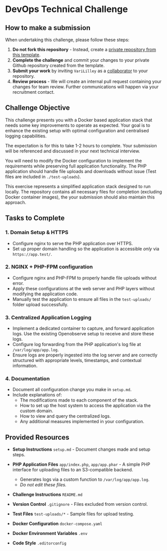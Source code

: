 # DevOps Technical Challenge

## How to make a submission

When undertaking this challenge, please follow these steps:

1. **Do not fork this repository** - Instead, create a [private repository from this template](https://docs.github.com/en/repositories/creating-and-managing-repositories/creating-a-repository-from-a-template#creating-a-repository-from-a-template).
2. **Complete the challenge** and commit your changes to your private Github repository created from the template.
3. **Submit your work** by inviting `VariLilley` as a [collaborator](https://docs.github.com/en/account-and-profile/setting-up-and-managing-your-personal-account-on-github/managing-access-to-your-personal-repositories/inviting-collaborators-to-a-personal-repository#inviting-a-collaborator-to-a-personal-repository) to your repository.
4. **Review process** - We will create an internal pull request containing your changes for team review. Further communications will happen via your recruitment contact.

## Challenge Objective

This challenge presents you with a Docker based application stack that needs some key improvements to operate as expected. Your goal is to enhance the existing setup with optimal configuration and centralised logging capabilities.

The expectation is for this to take 1-2 hours to complete. Your submission will be referenced and discussed in your next technical interview.

You will need to modify the Docker configuration to implement the requirements while preserving full application functionality. The PHP application should handle file uploads and downloads without issue (Test files are included in `./test-uploads`).

This exercise represents a simplified application stack designed to run locally. The repository contains all necessary files for completion (excluding Docker container images), the your submission should also maintain this approach.

## Tasks to Complete

### 1. Domain Setup & HTTPS

- Configure nginx to serve the PHP application over HTTPS.
- Set up proper domain handling so the application is accessible *only* via `https://app.test/`.

### 2. NGINX + PHP-FPM configuration

- Configure nginx and PHP-FPM to properly handle file uploads without error.
- Apply these configurations at the web server and PHP layers without modifying the application code.
- Manually test the application to ensure all files in the `test-uploads/` folder upload successfully.

### 3. Centralized Application Logging

- Implement a dedicated container to capture, and forward application logs. Use the existing Openobserve setup to receive and store these logs.
- Configure log forwarding from the PHP application's log file at `/var/log/app/app.log`.
- Ensure logs are properly ingested into the log server and are correctly structured with appropriate levels, timestamps, and contextual information.

### 4. Documentation

- Document all configuration change you make in `setup.md`.
- Include explanations of:
  - The modifications made to each component of the stack.
  - How to set up the host system to access the application via the custom domain.
  - How to view and query the centralized logs.
  - Any additional measures implemented in your configuration.

## Provided Resources

- **Setup Instructions**
  `setup.md` - Document changes made and setup steps.

- **PHP Application Files**
  `app/index.php`, `app/app.phar` - A simple PHP interface for uploading files to an S3-compatible backend.
  - Generates logs via a custom function to `/var/log/app/app.log`.
  - *Do not edit these files.*

- **Challenge Instructions**
  `README.md`

- **Version Control**
  `.gitignore` - Files excluded from version control.

- **Test Files**
  `test-uploads/*` - Sample files for upload testing.

- **Docker Configuration**
  `docker-compose.yaml`

- **Docker Environment Variables**
  `.env`

- **Code Style**
  `.editorconfig`
